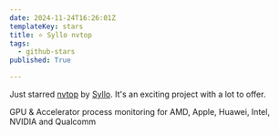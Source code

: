 ```yaml
---
date: 2024-11-24T16:26:01Z
templateKey: stars
title: ⭐ Syllo nvtop
tags:
  - github-stars
published: True

---
```


Just starred [nvtop](https://github.com/Syllo/nvtop) by [Syllo](https://github.com/Syllo). It's an exciting project with a lot to offer.

GPU & Accelerator process monitoring for AMD, Apple, Huawei, Intel, NVIDIA and Qualcomm
